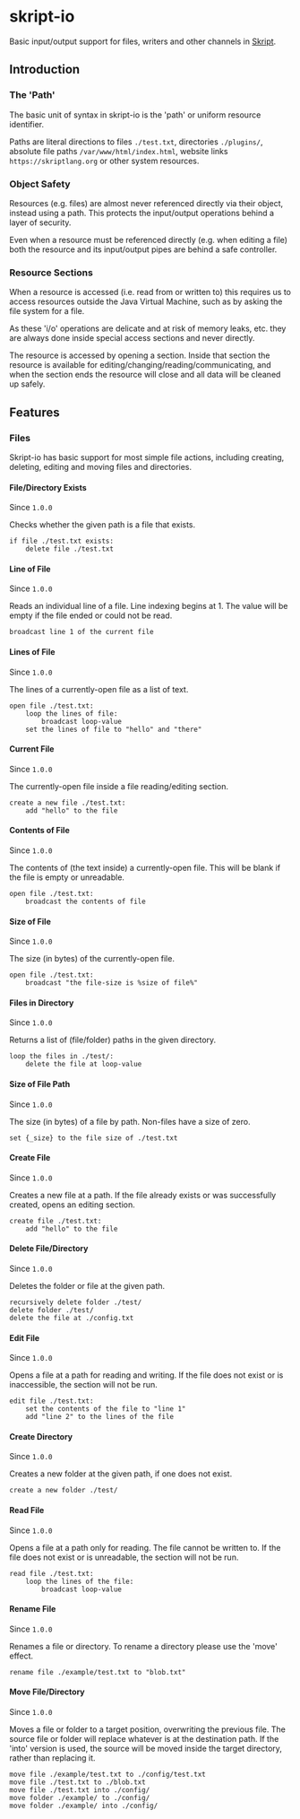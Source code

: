 skript-io
=====

Basic input/output support for files, writers and other channels in [Skript](https://skriptlang.org).

## Introduction

### The 'Path'

The basic unit of syntax in skript-io is the 'path' or uniform resource identifier.

Paths are literal directions to files `./test.txt`, directories `./plugins/`, absolute file paths `/var/www/html/index.html`, website links `https://skriptlang.org` or other system resources.

### Object Safety

Resources (e.g. files) are almost never referenced directly via their object, instead using a path. This protects the input/output operations behind a layer of security.

Even when a resource must be referenced directly (e.g. when editing a file) both the resource and its input/output pipes are behind a safe controller.

### Resource Sections

When a resource is accessed (i.e. read from or written to) this requires us to access resources outside the Java Virtual Machine, such as by asking the file system for a file.

As these 'i/o' operations are delicate and at risk of memory leaks, etc. they are always done inside special access sections and never directly.

The resource is accessed by opening a section. Inside that section the resource is available for editing/changing/reading/communicating, and when the section ends the resource will close and all data will be cleaned up safely.

## Features

### Files

Skript-io has basic support for most simple file actions, including creating, deleting, editing and moving files and directories.


#### File/Directory Exists

Since `1.0.0`

Checks whether the given path is a file that exists.

```sk
if file ./test.txt exists:
	delete file ./test.txt
```


#### Line of File

Since `1.0.0`

Reads an individual line of a file. Line indexing begins at 1. The value will be empty if the file ended or could not be read.

```sk
broadcast line 1 of the current file
```


#### Lines of File

Since `1.0.0`

The lines of a currently-open file as a list of text.

```sk
open file ./test.txt:
	loop the lines of file:
		broadcast loop-value
	set the lines of file to "hello" and "there"
```


#### Current File

Since `1.0.0`

The currently-open file inside a file reading/editing section.

```sk
create a new file ./test.txt:
	add "hello" to the file
```


#### Contents of File

Since `1.0.0`

The contents of (the text inside) a currently-open file. This will be blank if the file is empty or unreadable.

```sk
open file ./test.txt:
	broadcast the contents of file
```


#### Size of File

Since `1.0.0`

The size (in bytes) of the currently-open file.

```sk
open file ./test.txt:
	broadcast "the file-size is %size of file%"
```


#### Files in Directory

Since `1.0.0`

Returns a list of (file/folder) paths in the given directory.

```sk
loop the files in ./test/:
	delete the file at loop-value
```


#### Size of File Path

Since `1.0.0`

The size (in bytes) of a file by path. Non-files have a size of zero.

```sk
set {_size} to the file size of ./test.txt
```


#### Create File

Since `1.0.0`

Creates a new file at a path. If the file already exists or was successfully created, opens an editing section.

```sk
create file ./test.txt:
	add "hello" to the file
```


#### Delete File/Directory

Since `1.0.0`

Deletes the folder or file at the given path.

```sk
recursively delete folder ./test/
delete folder ./test/
delete the file at ./config.txt
```


#### Edit File

Since `1.0.0`

Opens a file at a path for reading and writing. If the file does not exist or is inaccessible, the section will not be run.

```sk
edit file ./test.txt:
	set the contents of the file to "line 1"
	add "line 2" to the lines of the file
```


#### Create Directory

Since `1.0.0`

Creates a new folder at the given path, if one does not exist.

```sk
create a new folder ./test/
```


#### Read File

Since `1.0.0`

Opens a file at a path only for reading.
The file cannot be written to.
If the file does not exist or is unreadable, the section will not be run.

```sk
read file ./test.txt:
	loop the lines of the file:
		broadcast loop-value
```


#### Rename File

Since `1.0.0`

Renames a file or directory. To rename a directory please use the 'move' effect.

```sk
rename file ./example/test.txt to "blob.txt"
```


#### Move File/Directory

Since `1.0.0`

Moves a file or folder to a target position, overwriting the previous file.
The source file or folder will replace whatever is at the destination path.
If the 'into' version is used, the source will be moved inside the target directory, rather than replacing it.


```sk
move file ./example/test.txt to ./config/test.txt
move file ./test.txt to ./blob.txt
move file ./test.txt into ./config/
move folder ./example/ to ./config/
move folder ./example/ into ./config/
```

